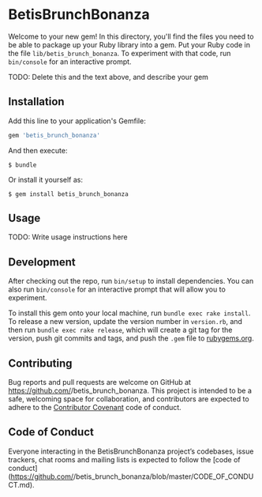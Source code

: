 # BetisBrunchBonanza

Welcome to your new gem! In this directory, you'll find the files you need to be able to package up your Ruby library into a gem. Put your Ruby code in the file `lib/betis_brunch_bonanza`. To experiment with that code, run `bin/console` for an interactive prompt.

TODO: Delete this and the text above, and describe your gem

## Installation

Add this line to your application's Gemfile:

```ruby
gem 'betis_brunch_bonanza'
```

And then execute:

    $ bundle

Or install it yourself as:

    $ gem install betis_brunch_bonanza

## Usage

TODO: Write usage instructions here

## Development

After checking out the repo, run `bin/setup` to install dependencies. You can also run `bin/console` for an interactive prompt that will allow you to experiment.

To install this gem onto your local machine, run `bundle exec rake install`. To release a new version, update the version number in `version.rb`, and then run `bundle exec rake release`, which will create a git tag for the version, push git commits and tags, and push the `.gem` file to [rubygems.org](https://rubygems.org).

## Contributing

Bug reports and pull requests are welcome on GitHub at https://github.com/<github username>/betis_brunch_bonanza. This project is intended to be a safe, welcoming space for collaboration, and contributors are expected to adhere to the [Contributor Covenant](http://contributor-covenant.org) code of conduct.

## Code of Conduct

Everyone interacting in the BetisBrunchBonanza project’s codebases, issue trackers, chat rooms and mailing lists is expected to follow the [code of conduct](https://github.com/<github username>/betis_brunch_bonanza/blob/master/CODE_OF_CONDUCT.md).
